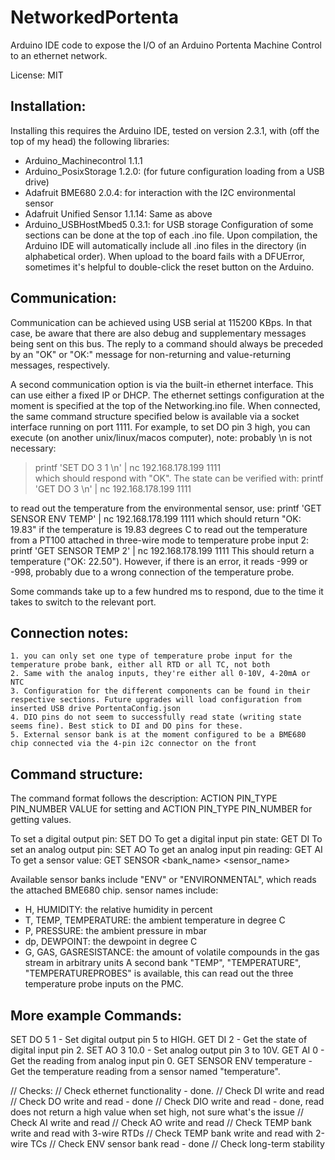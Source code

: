 # NetworkedPortenta
Arduino IDE code to expose the I/O of an Arduino Portenta Machine Control to an ethernet network.

License: MIT

## Installation:

Installing this requires the Arduino IDE, tested on version 2.3.1, with (off the top of my head) the following libraries:
  - Arduino_Machinecontrol 1.1.1
  - Arduino_PosixStorage 1.2.0: (for future configuration loading from a USB drive)
  - Adafruit BME680 2.0.4: for interaction with the I2C environmental sensor
  - Adafruit Unified Sensor 1.1.14: Same as above
  - Arduino_USBHostMbed5 0.3.1: for USB storage
Configuration of some sections can be done at the top of each .ino file. Upon compilation, 
the Arduino IDE will automatically include all .ino files in the directory (in alphabetical order). 
When upload to the board fails with a DFUError, sometimes it's helpful to double-click the reset button on the Arduino. 

## Communication: 

Communication can be achieved using USB serial at 115200 KBps. In that case, be aware that there are also debug and 
supplementary messages being sent on this bus. The reply to a command should always be preceded by an "OK" or "OK:" message for 
non-returning and value-returning messages, respectively. 

A second communication option is via the built-in ethernet interface. This can use either a fixed IP or DHCP. 
The ethernet settings configuration at the moment is specified at the top of the Networking.ino file. When connected, 
the same command structure specified below is available via a socket interface running on port 1111. 
For example, to set DO pin 3 high, you can execute (on another unix/linux/macos computer), note: probably \n is not necessary: 
> printf 'SET DO 3 1 \n' | nc 192.168.178.199 1111  
which should respond with "OK". The state can be verified with: 
> printf 'GET DO 3 \n' | nc 192.168.178.199 1111

to read out the temperature from the environmental sensor, use: 
printf 'GET SENSOR ENV TEMP' | nc 192.168.178.199 1111
which should return "OK: 19.83" if the temperature is 19.83 degrees C
to read out the temperature from a PT100 attached in three-wire mode to temperature probe input 2: 
printf 'GET SENSOR TEMP 2' | nc 192.168.178.199 1111
This should return a temperature ("OK: 22.50"). However, if there is an error, it reads -999 or -998, probably due to a wrong connection of the temperature probe. 

Some commands take up to a few hundred ms to respond, due to the time it takes to switch to the relevant port. 

## Connection notes: 
    1. you can only set one type of temperature probe input for the temperature probe bank, either all RTD or all TC, not both
    2. Same with the analog inputs, they're either all 0-10V, 4-20mA or NTC
    3. Configuration for the different components can be found in their respective sections. Future upgrades will load configuration from inserted USB drive PortentaConfig.json
    4. DIO pins do not seem to successfully read state (writing state seems fine). Best stick to DI and DO pins for these.
    5. External sensor bank is at the moment configured to be a BME680 chip connected via the 4-pin i2c connector on the front

## Command structure: 
The command format follows the description: ACTION PIN_TYPE PIN_NUMBER VALUE for setting and ACTION PIN_TYPE PIN_NUMBER for getting values.

To set a digital output pin: SET DO <pin> <value>
To get a digital input pin state: GET DI <pin>
To set an analog output pin: SET AO <pin> <value>
To get an analog input pin reading: GET AI <pin>
To get a sensor value: GET SENSOR <bank_name> <sensor_name>

Available sensor banks include "ENV" or "ENVIRONMENTAL", which reads the attached BME680 chip. sensor names include:
  - H, HUMIDITY: the relative humidity in percent
  - T, TEMP, TEMPERATURE: the ambient temperature in degree C
  - P, PRESSURE: the ambient pressure in mbar
  - dp, DEWPOINT: the dewpoint in degree C
  - G, GAS, GASRESISTANCE: the amount of volatile compounds in the gas stream in arbitrary units
A second bank "TEMP", "TEMPERATURE", "TEMPERATUREPROBES" is available, this can read out the three temperature probe inputs on the PMC. 

## More example Commands:

SET DO 5 1 - Set digital output pin 5 to HIGH.
GET DI 2 - Get the state of digital input pin 2.
SET AO 3 10.0 - Set analog output pin 3 to 10V.
GET AI 0 - Get the reading from analog input pin 0.
GET SENSOR ENV temperature - Get the temperature reading from a sensor named "temperature".

// Checks:
// Check ethernet functionality - done. 
// Check DI write and read
// Check DO write and read - done
// Check DIO write and read - done, read does not return a high value when set high, not sure what's the issue
// Check AI write and read
// Check AO write and read 
// Check TEMP bank write and read with 3-wire RTDs
// Check TEMP bank write and read with 2-wire TCs
// Check ENV sensor bank read - done
// Check long-term stability